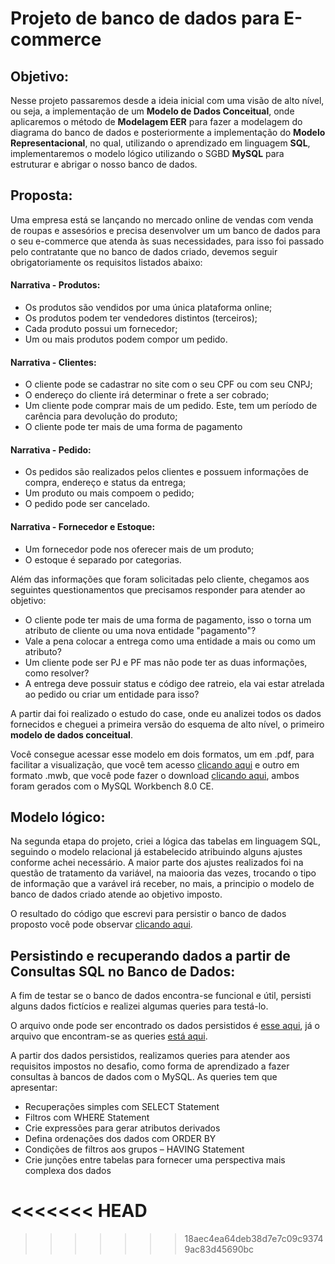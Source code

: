 # Projeto de banco de dados para E-commerce

## Objetivo:

Nesse projeto passaremos desde a ideia inicial com uma visão de alto nível, ou seja, a implementação de um **Modelo de Dados Conceitual**, onde aplicaremos o método de **Modelagem EER** para fazer a modelagem do diagrama do banco de dados e posteriormente a implementação do **Modelo Representacional**, no qual, utilizando o aprendizado em linguagem **SQL**, implementaremos o modelo lógico utilizando o SGBD **MySQL** para estruturar e abrigar o nosso banco de dados.

## Proposta:

Uma empresa está se lançando no mercado online de vendas com venda de roupas e assesórios e precisa desenvolver um um banco de dados para o seu e-commerce que atenda às suas necessidades, para isso foi passado pelo contratante que no banco de dados criado, devemos seguir obrigatoriamente os requisitos listados abaixo:

#### Narrativa - Produtos:

- Os produtos são vendidos por uma única plataforma online;
- Os produtos podem ter vendedores distintos (terceiros);
- Cada produto possui um fornecedor;
- Um ou mais produtos podem compor um pedido.

#### Narrativa - Clientes:

- O cliente pode se cadastrar no site com o seu CPF ou com seu CNPJ;
- O endereço do cliente irá determinar o frete a ser cobrado;
- Um cliente pode comprar mais de um pedido. Este, tem um período de carência para devolução do produto;
- O cliente pode ter mais de uma forma de pagamento

#### Narrativa - Pedido:

- Os pedidos são realizados pelos clientes e possuem informações de compra, endereço e status da entrega;
- Um produto ou mais compoem o pedido;
- O pedido pode ser cancelado.

#### Narrativa - Fornecedor e Estoque:

- Um fornecedor pode nos oferecer mais de um produto;
- O estoque é separado por categorias.


Além das informações que foram solicitadas pelo cliente, chegamos aos seguintes questionamentos que precisamos responder para atender ao objetivo:

 - O cliente pode ter mais de uma forma de pagamento, isso o torna um atributo de cliente ou uma nova entidade "pagamento"?
 - Vale a pena colocar a entrega como uma entidade a mais ou como um atributo?
 - Um cliente pode ser PJ e PF mas não pode ter as duas informações, como resolver?
 - A entrega deve possuir status e código dee ratreio, ela vai estar atrelada ao pedido ou criar um entidade para isso?


A partir dai foi realizado o estudo do case, onde eu analizei todos os dados fornecidos e cheguei a primeira versão do esquema de alto nível, o primeiro **modelo de dados conceitual**.

Você consegue acessar esse modelo em dois formatos, um em .pdf, para facilitar a visualização, que você tem acesso [clicando aqui](https://github.com/AndersonGabrielCalasans/Projetos-DataBaseExperienceBootcamp-DIO/blob/main/BD-Ecommerce/ecommerce_diagrama.pdf) e outro em formato .mwb, que você pode fazer o download [clicando aqui](https://github.com/AndersonGabrielCalasans/Projetos-DataBaseExperienceBootcamp-DIO/blob/main/BD-Ecommerce/ecommerce_diagrama.mwb), ambos foram gerados com o MySQL Workbench 8.0 CE.

## Modelo lógico:

Na segunda etapa do projeto, criei a lógica das tabelas em linguagem SQL, seguindo o modelo relacional já estabelecido atribuindo alguns ajustes conforme achei necessário. A maior parte dos ajustes realizados foi na questão de tratamento da variável, na maiooria das vezes, trocando o tipo de informação que a varável irá receber, no mais, a principio o modelo de banco de dados criado atende ao objetivo imposto.

O resultado do código que escrevi para persistir o banco de dados proposto você pode observar [clicando aqui]().

## Persistindo e recuperando dados a partir de Consultas SQL no Banco de Dados:

A fim de testar se o banco de dados encontra-se funcional e útil, persisti alguns dados fictícios e realizei algumas queries para testá-lo.

O arquivo onde pode ser encontrado os dados persistidos é [esse aqui](https://github.com/AndersonGabrielCalasans/Projetos-DataBaseExperienceBootcamp-DIO/blob/main/BD-Ecommerce/scriptSQL-BD-Ecommerce.sql), já o arquivo que encontram-se as queries [está aqui](https://github.com/AndersonGabrielCalasans/Projetos-DataBaseExperienceBootcamp-DIO/blob/main/BD-Ecommerce/data_insertion_ecommerce.sql).

A partir dos dados persistidos, realizamos queries para atender aos requisitos impostos no desafio, como forma de aprendizado a fazer consultas à bancos de dados com o MySQL. As queries tem que apresentar:

 - Recuperações simples com SELECT Statement
 - Filtros com WHERE Statement
 - Crie expressões para gerar atributos derivados
 - Defina ordenações dos dados com ORDER BY
 - Condições de filtros aos grupos – HAVING Statement
 - Crie junções entre tabelas para fornecer uma perspectiva mais complexa dos dados

<<<<<<< HEAD
=======
 
>>>>>>> 18aec4ea64deb38d7e7c09c93749ac83d45690bc
